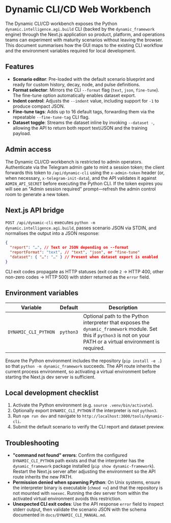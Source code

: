 # Dynamic CLI/CD Web Workbench

The Dynamic CLI/CD workbench exposes the Python `dynamic.intelligence.agi.build`
CLI (backed by the `dynamic_framework` engine)
through the Next.js application so product, platform, and operations teams can
experiment with maturity scenarios without leaving the browser. This document
summarises how the GUI maps to the existing CLI workflow and the environment
variables required for local development.

## Features

- **Scenario editor**: Pre-loaded with the default scenario blueprint and ready
  for custom history, decay, node, and pulse definitions.
- **Format selector**: Mirrors the CLI `--format` flag (`text`, `json`,
  `fine-tune`). The fine-tune option automatically enables dataset export.
- **Indent control**: Adjusts the `--indent` value, including support for `-1`
  to produce compact JSON.
- **Fine-tune tags**: Adds up to 16 default tags, forwarding them via the
  repeatable `--fine-tune-tag` CLI flag.
- **Dataset toggle**: Streams the dataset inline by invoking
  `--dataset -`, allowing the API to return both report text/JSON and
  the training payload.

## Admin access

The Dynamic CLI/CD workbench is restricted to admin operators. Authenticate via
the Telegram admin gate to mint a session token; the client forwards this token
to `/api/dynamic-cli` using the `x-admin-token` header (or, when necessary,
`x-telegram-init-data`), and the API validates it against `ADMIN_API_SECRET`
before executing the Python CLI. If the token expires you will see an "Admin
session required" prompt—refresh the admin control room to generate a new token.

## Next.js API bridge

`POST /api/dynamic-cli` executes `python -m dynamic.intelligence.agi.build`,
passes scenario JSON via STDIN, and normalises the output into a JSON response:

```json
{
  "report": "…", // Text or JSON depending on --format
  "reportFormat": "text", // "text", "json", or "fine-tune"
  "dataset": { "…": "…" } // Present when dataset export is enabled
}
```

CLI exit codes propagate as HTTP statuses (exit code `2` → HTTP 400, other
non-zero codes → HTTP 500) with stderr returned as the `error` field.

## Environment variables

| Variable             | Default   | Description                                                                                                                                                          |
| -------------------- | --------- | -------------------------------------------------------------------------------------------------------------------------------------------------------------------- |
| `DYNAMIC_CLI_PYTHON` | `python3` | Optional path to the Python interpreter that exposes the `dynamic_framework` module. Set this if `python3` is not on your PATH or a virtual environment is required. |

Ensure the Python environment includes the repository (`pip install -e .`) so
that `python -m dynamic_framework` succeeds. The API route inherits the current
process environment, so activating a virtual environment before starting the
Next.js dev server is sufficient.

## Local development checklist

1. Activate the Python environment (e.g. `source .venv/bin/activate`).
2. Optionally export `DYNAMIC_CLI_PYTHON` if the interpreter is not `python3`.
3. Run `npm run dev` and navigate to `http://localhost:3000/tools/dynamic-cli`.
4. Submit the default scenario to verify the CLI report and dataset preview.

## Troubleshooting

- **"command not found" errors**: Confirm the configured `DYNAMIC_CLI_PYTHON`
  path exists and that the interpreter has the `dynamic_framework` package
  installed (`pip show dynamic-framework`). Restart the Next.js server after
  adjusting the environment so the API route inherits the new PATH.
- **Permission denied when spawning Python**: On Unix systems, ensure the
  interpreter binary is executable (`chmod +x`) and that the repository is not
  mounted with `noexec`. Running the dev server from within the activated
  virtual environment avoids this restriction.
- **Unexpected CLI exit codes**: Use the API response `error` field to inspect
  stderr output, then validate the scenario JSON with the schema documented in
  `docs/DYNAMIC_CLI_MANUAL.md`.
